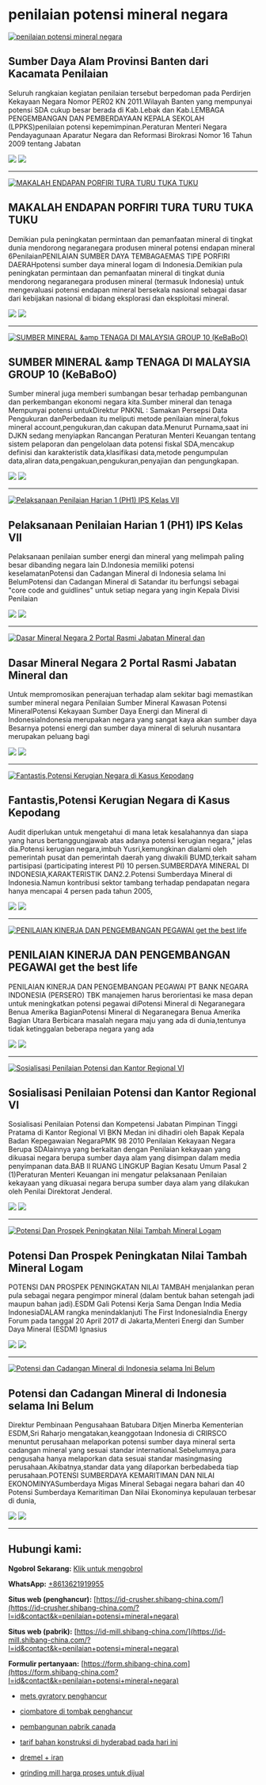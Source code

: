 # penilaian potensi mineral negara

<a href="https://swt.shibang-china.com/?l=id&img&k=penilaian+potensi+mineral+negara" target="_blank">![penilaian potensi mineral negara](http://static.shibang-china.com/all-800x300/633.jpg)</a>

## Sumber Daya Alam Provinsi Banten dari Kacamata Penilaian
Seluruh rangkaian kegiatan penilaian tersebut berpedoman pada Perdirjen Kekayaan Negara Nomor PER02 KN 2011.Wilayah Banten yang mempunyai potensi SDA cukup besar berada di Kab.Lebak dan Kab.LEMBAGA PENGEMBANGAN DAN PEMBERDAYAAN KEPALA SEKOLAH (LPPKS)penilaian potensi kepemimpinan.Peraturan Menteri Negara Pendayagunaan Aparatur Negara dan Reformasi Birokrasi Nomor 16 Tahun 2009 tentang Jabatan


<a href="https://whatsapp.shibangsoft.com/WhatsApp.php" target="_blank" title="WhatsApp">![](http://static.shibang-china.com/icon/whatsapp.png)</a> <a href="https://swt.shibang-china.com/?l=id&icon&k=penilaian+potensi+mineral+negara" target="_blank">![](http://static.shibang-china.com/icon/chat-id.png)</a>

---

<a href="https://swt.shibang-china.com/?l=id&img&k=penilaian+potensi+mineral+negara" target="_blank">![MAKALAH ENDAPAN PORFIRI TURA TURU TUKA TUKU](http://static.shibang-china.com/all-800x300/119.jpg)</a>

## MAKALAH ENDAPAN PORFIRI TURA TURU TUKA TUKU
Demikian pula peningkatan permintaan dan pemanfaatan mineral di tingkat dunia mendorong negaranegara produsen mineral potensi endapan mineral 6PenilaianPENILAIAN SUMBER DAYA TEMBAGAEMAS TIPE PORFIRI DAERAHpotensi sumber daya mineral logam di Indonesia.Demikian pula peningkatan permintaan dan pemanfaatan mineral di tingkat dunia mendorong negaranegara produsen mineral (termasuk Indonesia) untuk mengevaluasi potensi endapan mineral bersekala nasional sebagai dasar dari kebijakan nasional di bidang eksplorasi dan eksploitasi mineral.


<a href="https://whatsapp.shibangsoft.com/WhatsApp.php" target="_blank" title="WhatsApp">![](http://static.shibang-china.com/icon/whatsapp.png)</a> <a href="https://swt.shibang-china.com/?l=id&icon&k=penilaian+potensi+mineral+negara" target="_blank">![](http://static.shibang-china.com/icon/chat-id.png)</a>

---

<a href="https://swt.shibang-china.com/?l=id&img&k=penilaian+potensi+mineral+negara" target="_blank">![SUMBER MINERAL &amp TENAGA DI MALAYSIA GROUP 10 (KeBaBoO)](http://static.shibang-china.com/all-800x300/800.jpg)</a>

## SUMBER MINERAL &amp TENAGA DI MALAYSIA GROUP 10 (KeBaBoO)
Sumber mineral juga memberi sumbangan besar terhadap pembangunan dan perkembangan ekonomi negara kita.Sumber mineral dan tenaga Mempunyai potensi untukDirektur PNKNL : Samakan Persepsi Data Pengukuran danPerbedaan itu meliputi metode penilaian mineral,fokus mineral account,pengukuran,dan cakupan data.Menurut Purnama,saat ini DJKN sedang menyiapkan Rancangan Peraturan Menteri Keuangan tentang sistem pelaporan dan pengelolaan data potensi fiskal SDA,mencakup definisi dan karakteristik data,klasifikasi data,metode pengumpulan data,aliran data,pengakuan,pengukuran,penyajian dan pengungkapan.


<a href="https://whatsapp.shibangsoft.com/WhatsApp.php" target="_blank" title="WhatsApp">![](http://static.shibang-china.com/icon/whatsapp.png)</a> <a href="https://swt.shibang-china.com/?l=id&icon&k=penilaian+potensi+mineral+negara" target="_blank">![](http://static.shibang-china.com/icon/chat-id.png)</a>

---

<a href="https://swt.shibang-china.com/?l=id&img&k=penilaian+potensi+mineral+negara" target="_blank">![Pelaksanaan Penilaian Harian 1 (PH1) IPS Kelas VII](http://static.shibang-china.com/all-800x300/600.jpg)</a>

## Pelaksanaan Penilaian Harian 1 (PH1) IPS Kelas VII
Pelaksanaan penilaian sumber energi dan mineral yang melimpah paling besar dibanding negara lain D.Indonesia memiliki potensi keselamatanPotensi dan Cadangan Mineral di Indonesia selama Ini BelumPotensi dan Cadangan Mineral di Satandar itu berfungsi sebagai "core code and guidlines" untuk setiap negara yang ingin Kepala Divisi Penilaian


<a href="https://whatsapp.shibangsoft.com/WhatsApp.php" target="_blank" title="WhatsApp">![](http://static.shibang-china.com/icon/whatsapp.png)</a> <a href="https://swt.shibang-china.com/?l=id&icon&k=penilaian+potensi+mineral+negara" target="_blank">![](http://static.shibang-china.com/icon/chat-id.png)</a>

---

<a href="https://swt.shibang-china.com/?l=id&img&k=penilaian+potensi+mineral+negara" target="_blank">![Dasar Mineral Negara 2 Portal Rasmi Jabatan Mineral dan](http://static.shibang-china.com/all-800x300/1054.jpg)</a>

## Dasar Mineral Negara 2 Portal Rasmi Jabatan Mineral dan
Untuk mempromosikan penerajuan terhadap alam sekitar bagi memastikan sumber mineral negara Penilaian Sumber Mineral Kawasan Potensi MineralPotensi Kekayaan Sumber Daya Energi dan Mineral di IndonesiaIndonesia merupakan negara yang sangat kaya akan sumber daya Besarnya potensi energi dan sumber daya mineral di seluruh nusantara merupakan peluang bagi


<a href="https://whatsapp.shibangsoft.com/WhatsApp.php" target="_blank" title="WhatsApp">![](http://static.shibang-china.com/icon/whatsapp.png)</a> <a href="https://swt.shibang-china.com/?l=id&icon&k=penilaian+potensi+mineral+negara" target="_blank">![](http://static.shibang-china.com/icon/chat-id.png)</a>

---

<a href="https://swt.shibang-china.com/?l=id&img&k=penilaian+potensi+mineral+negara" target="_blank">![Fantastis,Potensi Kerugian Negara di Kasus Kepodang](http://static.shibang-china.com/all-800x300/679.jpg)</a>

## Fantastis,Potensi Kerugian Negara di Kasus Kepodang
Audit diperlukan untuk mengetahui di mana letak kesalahannya dan siapa yang harus bertanggungjawab atas adanya potensi kerugian negara," jelas dia.Potensi kerugian negara,imbuh Yusri,kemungkinan dialami oleh pemerintah pusat dan pemerintah daerah yang diwakili BUMD,terkait saham partisipasi (participating interest PI) 10 persen.SUMBERDAYA MINERAL DI INDONESIA,KARAKTERISTIK DAN2.2.Potensi Sumberdaya Mineral di Indonesia.Namun kontribusi sektor tambang terhadap pendapatan negara hanya mencapai 4 persen pada tahun 2005,


<a href="https://whatsapp.shibangsoft.com/WhatsApp.php" target="_blank" title="WhatsApp">![](http://static.shibang-china.com/icon/whatsapp.png)</a> <a href="https://swt.shibang-china.com/?l=id&icon&k=penilaian+potensi+mineral+negara" target="_blank">![](http://static.shibang-china.com/icon/chat-id.png)</a>

---

<a href="https://swt.shibang-china.com/?l=id&img&k=penilaian+potensi+mineral+negara" target="_blank">![PENILAIAN KINERJA DAN PENGEMBANGAN PEGAWAI get the best life](http://static.shibang-china.com/all-800x300/1035.jpg)</a>

## PENILAIAN KINERJA DAN PENGEMBANGAN PEGAWAI get the best life
PENILAIAN KINERJA DAN PENGEMBANGAN PEGAWAI PT BANK NEGARA INDONESIA (PERSERO) TBK manajemen harus berorientasi ke masa depan untuk meningkatkan potensi pegawai diPotensi Mineral di Negaranegara Benua Amerika BagianPotensi Mineral di Negaranegara Benua Amerika Bagian Utara Berbicara masalah negara maju yang ada di dunia,tentunya tidak ketinggalan beberapa negara yang ada


<a href="https://whatsapp.shibangsoft.com/WhatsApp.php" target="_blank" title="WhatsApp">![](http://static.shibang-china.com/icon/whatsapp.png)</a> <a href="https://swt.shibang-china.com/?l=id&icon&k=penilaian+potensi+mineral+negara" target="_blank">![](http://static.shibang-china.com/icon/chat-id.png)</a>

---

<a href="https://swt.shibang-china.com/?l=id&img&k=penilaian+potensi+mineral+negara" target="_blank">![Sosialisasi Penilaian Potensi dan Kantor Regional VI](http://static.shibang-china.com/all-800x300/994.jpg)</a>

## Sosialisasi Penilaian Potensi dan Kantor Regional VI
Sosialisasi Penilaian Potensi dan Kompetensi Jabatan Pimpinan Tinggi Pratama di Kantor Regional VI BKN Medan ini dihadiri oleh Bapak Kepala Badan Kepegawaian NegaraPMK 98 2010 Penilaian Kekayaan Negara Berupa SDAlainnya yang berkaitan dengan Penilaian kekayaan yang dikuasai negara berupa sumber daya alam yang disimpan dalam media penyimpanan data.BAB II RUANG LINGKUP Bagian Kesatu Umum Pasal 2 (1)Peraturan Menteri Keuangan ini mengatur pelaksanaan Penilaian kekayaan yang dikuasai negara berupa sumber daya alam yang dilakukan oleh Penilai Direktorat Jenderal.


<a href="https://whatsapp.shibangsoft.com/WhatsApp.php" target="_blank" title="WhatsApp">![](http://static.shibang-china.com/icon/whatsapp.png)</a> <a href="https://swt.shibang-china.com/?l=id&icon&k=penilaian+potensi+mineral+negara" target="_blank">![](http://static.shibang-china.com/icon/chat-id.png)</a>

---

<a href="https://swt.shibang-china.com/?l=id&img&k=penilaian+potensi+mineral+negara" target="_blank">![Potensi Dan Prospek Peningkatan Nilai Tambah Mineral Logam](http://static.shibang-china.com/all-800x300/489.jpg)</a>

## Potensi Dan Prospek Peningkatan Nilai Tambah Mineral Logam
POTENSI DAN PROSPEK PENINGKATAN NILAI TAMBAH menjalankan peran pula sebagai negara pengimpor mineral (dalam bentuk bahan setengah jadi maupun bahan jadi).ESDM Gali Potensi Kerja Sama Dengan India Media IndonesiaDALAM rangka menindaklanjuti The First IndonesiaIndia Energy Forum pada tanggal 20 April 2017 di Jakarta,Menteri Energi dan Sumber Daya Mineral (ESDM) Ignasius


<a href="https://whatsapp.shibangsoft.com/WhatsApp.php" target="_blank" title="WhatsApp">![](http://static.shibang-china.com/icon/whatsapp.png)</a> <a href="https://swt.shibang-china.com/?l=id&icon&k=penilaian+potensi+mineral+negara" target="_blank">![](http://static.shibang-china.com/icon/chat-id.png)</a>

---

<a href="https://swt.shibang-china.com/?l=id&img&k=penilaian+potensi+mineral+negara" target="_blank">![Potensi dan Cadangan Mineral di Indonesia selama Ini Belum](http://static.shibang-china.com/all-800x300/42.jpg)</a>

## Potensi dan Cadangan Mineral di Indonesia selama Ini Belum
Direktur Pembinaan Pengusahaan Batubara Ditjen Minerba Kementerian ESDM,Sri Raharjo mengatakan,keanggotaan Indonesia di CRIRSCO menuntut perusahaan melaporkan potensi sumber daya mineral serta cadangan mineral yang sesuai standar international.Sebelumnya,para pengusaha hanya melaporkan data sesuai standar masingmasing perusahaan.Akibatnya,standar data yang dilaporkan berbedabeda tiap perusahaan.POTENSI SUMBERDAYA KEMARITIMAN DAN NILAI EKONOMINYASumberdaya Migas Mineral Sebagai negara bahari dan 40 Potensi Sumberdaya Kemaritiman Dan Nilai Ekonominya kepulauan terbesar di dunia,


<a href="https://whatsapp.shibangsoft.com/WhatsApp.php" target="_blank" title="WhatsApp">![](http://static.shibang-china.com/icon/whatsapp.png)</a> <a href="https://swt.shibang-china.com/?l=id&icon&k=penilaian+potensi+mineral+negara" target="_blank">![](http://static.shibang-china.com/icon/chat-id.png)</a>

---
## Hubungi kami:

**Ngobrol Sekarang:** [Klik untuk mengobrol](https://swt.shibang-china.com?l=id&contact&k=penilaian+potensi+mineral+negara)

**WhatsApp:**  [+8613621919955](https://whatsapp.shibangsoft.com/WhatsApp.php)

**Situs web (penghancur):** [https://id-crusher.shibang-china.com/](https://id-crusher.shibang-china.com/?l=id&contact&k=penilaian+potensi+mineral+negara)

**Situs web (pabrik):** [https://id-mill.shibang-china.com/](https://id-mill.shibang-china.com/?l=id&contact&k=penilaian+potensi+mineral+negara)

**Formulir pertanyaan:** [https://form.shibang-china.com](https://form.shibang-china.com?l=id&contact&k=penilaian+potensi+mineral+negara)

* [mets gyratory penghancur](../31/mets%20gyratory%20penghancur.md)

* [ciombatore di tombak penghancur](../39/ciombatore%20di%20tombak%20penghancur.md)

* [pembangunan pabrik canada](../33/pembangunan%20pabrik%20canada.md)

* [tarif bahan konstruksi di hyderabad pada hari ini](../37/tarif%20bahan%20konstruksi%20di%20hyderabad%20pada%20hari%20ini.md)

* [dremel + iran](../32/dremel%20%2B%20iran.md)

* [grinding mill harga proses untuk dijual](../32/grinding%20mill%20harga%20proses%20untuk%20dijual.md)